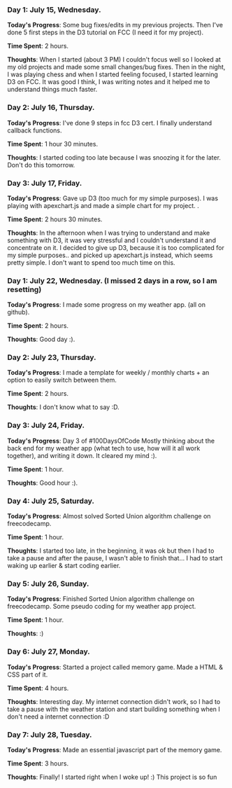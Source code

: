 ### Day 1: July 15, Wednesday.

**Today's Progress**: Some bug fixes/edits in my previous projects. Then I've done 5 first steps in the D3 tutorial on FCC (I need it for my project).

**Time Spent**: 2 hours.

**Thoughts**: When I started (about 3 PM) I couldn't focus well so I looked at my old projects and made some small changes/bug fixes. Then in the night, I was playing chess and when I started feeling focused, I started learning D3 on FCC. It was good I think, I was writing notes and it helped me to understand things much faster.

### Day 2: July 16, Thursday.

**Today's Progress**: I've done 9 steps in fcc D3 cert. I finally understand callback functions.

**Time Spent**: 1 hour 30 minutes.

**Thoughts**: I started coding too late because I was snoozing it for the later. Don't do this tomorrow.

### Day 3: July 17, Friday.

**Today's Progress**: Gave up D3 (too much for my simple purposes). I was playing with apexchart.js and made a simple chart for my project. .

**Time Spent**: 2 hours 30 minutes.

**Thoughts**: In the afternoon when I was trying to understand and make something with D3, it was very stressful and I couldn't understand it and concentrate on it. I decided to give up D3, because it is too complicated for my simple purposes.. and picked up apexchart.js instead, which seems pretty simple. I don't want to spend too much time on this.


### Day 1: July 22, Wednesday. (I missed 2 days in a row, so I am resetting)

**Today's Progress**: I made some progress on my weather app. (all on github).

**Time Spent**: 2 hours.

**Thoughts**: Good day :).


### Day 2: July 23, Thursday.

**Today's Progress**:  I made a template for weekly / monthly charts + an option to easily switch between them.

**Time Spent**: 2 hours.

**Thoughts**: I don't know what to say :D.

### Day 3: July 24, Friday.

**Today's Progress**: Day 3 of #100DaysOfCode Mostly thinking about the back end for my weather app (what tech to use, how will it all work together), and writing it down. It cleared my mind :).

**Time Spent**: 1 hour.

**Thoughts**: Good hour :).


### Day 4: July 25, Saturday.

**Today's Progress**: Almost solved Sorted Union algorithm challenge on freecodecamp.

**Time Spent**: 1 hour.

**Thoughts**: I started too late, in the beginning, it was ok but then I had to take a pause and after the pause, I wasn't able to finish that... I had to start waking up earlier & start coding earlier.


### Day 5: July 26, Sunday.

**Today's Progress**: Finished Sorted Union algorithm challenge on freecodecamp. Some pseudo coding for my weather app project. 

**Time Spent**: 1 hour.

**Thoughts**: :) 


### Day 6: July 27, Monday.

**Today's Progress**: Started a project called memory game. Made a HTML & CSS part of it.

**Time Spent**: 4 hours.

**Thoughts**: Interesting day. My internet connection didn't work, so I had to take a pause with the weather station and start building something when I don't need a internet connection :D


### Day 7: July 28, Tuesday.

**Today's Progress**: Made an essential javascript part of the memory game. 

**Time Spent**: 3 hours.

**Thoughts**: Finally! I started right when I woke up! :) This project is so fun

